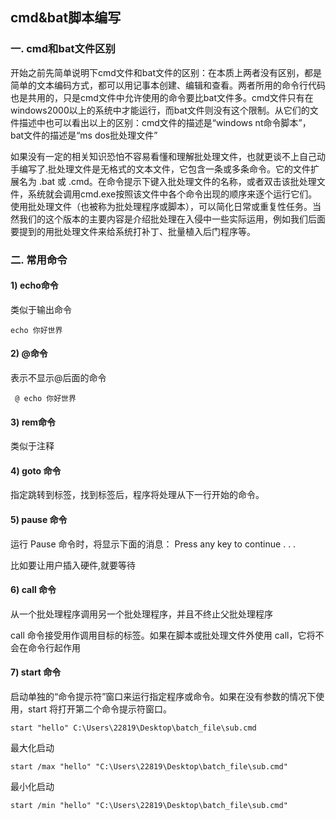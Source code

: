 ## cmd&bat脚本编写

### 一. cmd和bat文件区别

开始之前先简单说明下cmd文件和bat文件的区别：在本质上两者没有区别，都是简单的文本编码方式，都可以用记事本创建、编辑和查看。两者所用的命令行代码也是共用的，只是cmd文件中允许使用的命令要比bat文件多。cmd文件只有在windows2000以上的系统中才能运行，而bat文件则没有这个限制。从它们的文件描述中也可以看出以上的区别：cmd文件的描述是“windows nt命令脚本”， bat文件的描述是“ms dos批处理文件”

 如果没有一定的相关知识恐怕不容易看懂和理解批处理文件，也就更谈不上自己动手编写了.批处理文件是无格式的文本文件，它包含一条或多条命令。它的文件扩展名为 .bat 或 .cmd。在命令提示下键入批处理文件的名称，或者双击该批处理文件，系统就会调用cmd.exe按照该文件中各个命令出现的顺序来逐个运行它们。使用批处理文件（也被称为批处理程序或脚本），可以简化日常或重复性任务。当然我们的这个版本的主要内容是介绍批处理在入侵中一些实际运用，例如我们后面要提到的用批处理文件来给系统打补丁、批量植入后门程序等。

### 二. 常用命令

#### 1) echo命令

类似于输出命令

`echo 你好世界`

#### 2) @命令

 表示不显示@后面的命令

` @ echo 你好世界`

#### 3) rem命令

类似于注释

#### 4)  goto 命令

指定跳转到标签，找到标签后，程序将处理从下一行开始的命令。

#### 5) pause 命令

运行 Pause 命令时，将显示下面的消息：
Press any key to continue . . .

比如要让用户插入硬件,就要等待

#### 6) call 命令

从一个批处理程序调用另一个批处理程序，并且不终止父批处理程序

call 命令接受用作调用目标的标签。如果在脚本或批处理文件外使用 call，它将不会在命令行起作用

#### 7) start 命令

启动单独的“命令提示符”窗口来运行指定程序或命令。如果在没有参数的情况下使用，start 将打开第二个命令提示符窗口。

`start "hello" C:\Users\22819\Desktop\batch_file\sub.cmd`

最大化启动

`start /max "hello" "C:\Users\22819\Desktop\batch_file\sub.cmd"`

最小化启动

`start /min "hello" "C:\Users\22819\Desktop\batch_file\sub.cmd"`



